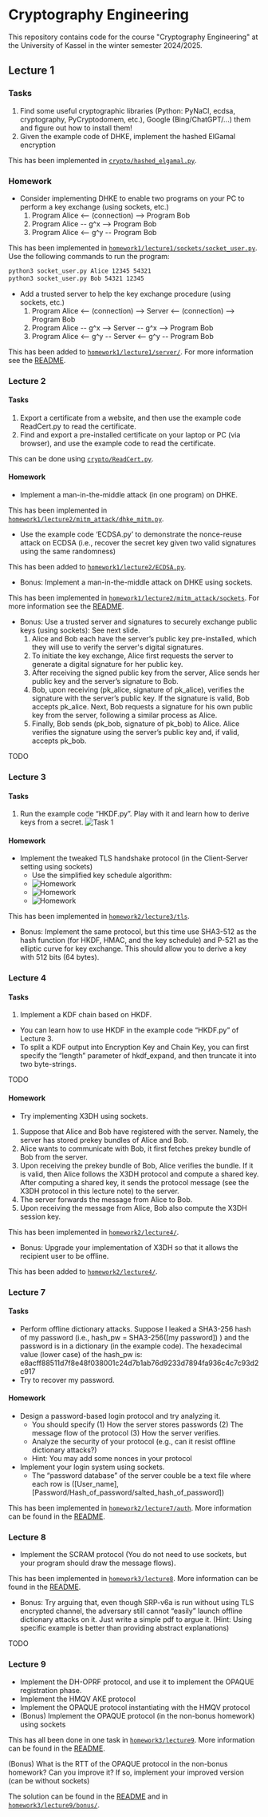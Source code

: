 # Cryptography Engineering

This repository contains code for the course "Cryptography Engineering" at the University of Kassel in the winter semester 2024/2025.

## Lecture 1

### Tasks
1. Find some useful cryptographic libraries (Python: PyNaCl, ecdsa, cryptography, PyCryptodomem, etc.), Google (Bing/ChatGPT/...) them and figure out how to install them!
2. Given the example code of DHKE, implement the hashed ElGamal encryption

This has been implemented in [`crypto/hashed_elgamal.py`](crypto/hashed_elgamal.py).

### Homework

- Consider implementing DHKE to enable two programs on your PC to perform a key exchange (using sockets, etc.)
   1. Program Alice <-- (connection) --> Program Bob
   2. Program Alice -- g^x --> Program Bob
   3. Program Alice <-- g^y -- Program Bob

This has been implemented in [`homework1/lecture1/sockets/socket_user.py`](homework1/lecture1/sockets/socket_user.py).
Use the following commands to run the program:
```bash
python3 socket_user.py Alice 12345 54321
python3 socket_user.py Bob 54321 12345
```

- Add a trusted server to help the key exchange procedure (using sockets, etc.)
   1. Program Alice <-- (connection) --> Server <-- (connection) --> Program Bob
   2. Program Alice -- g^x --> Server -- g^x --> Program Bob
   3. Program Alice <-- g^y -- Server <-- g^y -- Program Bob

This has been added to [`homework1/lecture1/server/`](homework1/lecture1/server).
For more information see the [README](homework1/lecture1/server/README.md).

### Lecture 2

#### Tasks

1. Export a certificate from a website, and then use the example code ReadCert.py to read the certificate.
2. Find and export a pre-installed certificate on your laptop or PC (via browser), and use the example code to read the certificate.

This can be done using [`crypto/ReadCert.py`](crypto/ReadCert.py).

#### Homework

- Implement a man-in-the-middle attack (in one program) on DHKE.

This has been implemented in [`homework1/lecture2/mitm_attack/dhke_mitm.py`](homework1/lecture2/mitm_attack/dhke_mitm.py).

- Use the example code ‘ECDSA.py’ to demonstrate the nonce-reuse attack on ECDSA (i.e., recover the secret key given two valid signatures using the same randomness)

This has been added to [`homework1/lecture2/ECDSA.py`](homework1/lecture2/ECDSA.py).

- Bonus: Implement a man-in-the-middle attack on DHKE using sockets.

This has been implemented in [`homework1/lecture2/mitm_attack/sockets`](homework1/lecture2/mitm_attack/sockets).
For more information see the [README](homework1/lecture2/mitm_attack/sockets/README.md).

- Bonus: Use a trusted server and signatures to securely exchange public keys (using sockets): See next slide.
   1. Alice and Bob each have the server’s public key pre-installed, which they will use to verify the server's digital signatures.
   2. To initiate the key exchange, Alice first requests the server to generate a digital signature for her public key.
   3. After receiving the signed public key from the server, Alice sends her public key and the server’s signature to Bob.
   4. Bob, upon receiving (pk_alice, signature of pk_alice), verifies the signature with the server’s public key. If the signature is valid, Bob accepts pk_alice. Next, Bob requests a signature for his own public key from the server, following a similar process as Alice.
   5. Finally, Bob sends (pk_bob, signature of pk_bob) to Alice. Alice verifies the signature using the server’s public key and, if valid, accepts pk_bob.

TODO

### Lecture 3

#### Tasks
1. Run the example code “HKDF.py”. Play with it and learn how to derive keys from a secret.
![Task 1](resources/lecture3-task1.png)

#### Homework
- Implement the tweaked TLS handshake protocol (in the Client-Server setting using sockets)
  - Use the simplified key schedule algorithm:
  - ![Homework](resources/lecture3-homework1.png)
  - ![Homework](resources/lecture3-homework2.png)
  - ![Homework](resources/lecture3-homework3.png)

This has been implemented in [`homework2/lecture3/tls`](homework2/lecture3/tls).

- Bonus: Implement the same protocol, but this time use SHA3-512 as the hash function (for HKDF, HMAC, and the key schedule) and P-521 as the elliptic curve for key exchange. This should allow you to derive a key with 512 bits (64 bytes).

### Lecture 4

#### Tasks

1. Implement a KDF chain based on HKDF.
- You can learn how to use HKDF in the example code “HKDF.py” of Lecture 3.
- To split a KDF output into Encryption Key and Chain Key, you can first specify the “length” parameter of hkdf_expand, and then truncate it into two byte-strings.

TODO

#### Homework

- Try implementing X3DH using sockets.
1. Suppose that Alice and Bob have registered with the server. Namely, the server has stored prekey
     bundles of Alice and Bob.
2. Alice wants to communicate with Bob, it first fetches prekey bundle of Bob from the server.
3. Upon receiving the prekey bundle of Bob, Alice verifies the bundle. If it is valid, then Alice follows the X3DH protocol and compute a shared key. After computing a shared key, it sends the protocol message (see the X3DH protocol in this lecture note) to the server.
4. The server forwards the message from Alice to Bob.
5. Upon receiving the message from Alice, Bob also compute the X3DH session key.

This has been implemented in [`homework2/lecture4/`](homework2/lecture4/). 

- Bonus: Upgrade your implementation of X3DH so that it allows the recipient user to be offline.

This has been added to [`homework2/lecture4/`](homework2/lecture4/).

### Lecture 7

#### Tasks

- Perform offline dictionary attacks. Suppose I leaked a SHA3-256 hash of my password (i.e., hash_pw = SHA3-256([my password]) ) and the password is in a dictionary (in the example code). The hexadecimal value (lower case) of the hash_pw is: e8acff88511d7f8e48f038001c24d7b1ab76d9233d7894fa936c4c7c93d2c917
- Try to recover my password.

#### Homework

- Design a password-based login protocol and try analyzing it.
  - You should specify (1) How the server stores passwords (2) The message flow of the protocol (3) How the server verifies.
  - Analyze the security of your protocol (e.g., can it resist offline dictionary attacks?)
  - Hint: You may add some nonces in your protocol
- Implement your login system using sockets.
  - The “password database” of the server couble be a text file where each row is ([User_name], [Password/Hash_of_password/salted_hash_of_password])

This has been implemented in [`homework2/lecture7/auth`](homework2/lecture7/auth). More information can be found in the [README](homework2/lecture7/auth/README.md).


### Lecture 8

- Implement the SCRAM protocol (You do not need to use sockets, but your program should draw the message flows).

This has been implemented in [`homework3/lecture8`](homework3/lecture8/). More information can be found in the [README](homework3/lecture8/README.md).

- Bonus: Try arguing that, even though SRP-v6a is run without using TLS encrypted channel, the adversary still cannot “easily” launch offline dictionary attacks on it. Just write a simple pdf to argue it. (Hint: Using specific example is better than providing abstract explanations)

TODO

### Lecture 9

- Implement the DH-OPRF protocol, and use it to implement the OPAQUE registration phase.
- Implement the HMQV AKE protocol
- Implement the OPAQUE protocol instantiating with the HMQV protocol
- (Bonus) Implement the OPAQUE protocol (in the non-bonus homework) using sockets

This has all been done in one task in [`homework3/lecture9`](homework3/lecture9/). More information can be found in the [README](homework3/lecture9/README.md).

(Bonus) What is the RTT of the OPAQUE protocol in the non-bonus homework? Can you improve it? If so, implement your improved version (can be without sockets)

The solution can be found in the [README](homework3/lecture9/README.md) and in [`homework3/lecture9/bonus/`](homework3/lecture9/bonus/).
